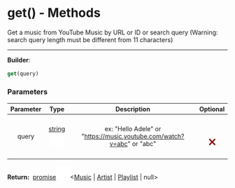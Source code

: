 <!-- This file is generated by a script. Do not edit directly -->
# get() - Methods
Get a music from YouTube Music by URL or ID or search query (Warning: search query length must be different from 11 characters)

---
**Builder**:
````javascript
get(query)
````

### Parameters
| Parameter | Type | Description | Optional |
| :---: | :---: | :---: | :---: |
| query | [string![Link](/assets/img/external_link.svg)](https://developer.mozilla.org/en-US/docs/Web/JavaScript/Reference/Global_Objects/String) | ex: "Hello Adele" or "https://music.youtube.com/watch?v=abc" or "abc" | <h1 style="color: darkred">𐄂</h1> |


<span class="flex_return">**Return:**&nbsp;
[promise![Link](/assets/img/external_link.svg)](https://developer.mozilla.org/en-US/docs/Web/JavaScript/Reference/Global_Objects/Promise)&lt;[Music](/documentation/class/Music) | [Artist](/documentation/class/Artist) | [Playlist](/documentation/class/Playlist) | null&gt;</span>